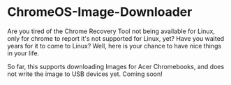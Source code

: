 # ChromeOS-Image-Downloader
Are you tired of the Chrome Recovery Tool not being available for Linux, only for chrome to report it's not supported for Linux, yet? Have you waited years for it to come to Linux? Well, here is your chance to have nice things in your life. 

So far, this supports downloading Images for Acer Chromebooks, and does not write the image to USB devices yet. Coming soon!
